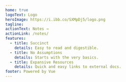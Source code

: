 ```yaml
---
home: true
logoText: Logo
heroImage: https://i.ibb.co/SXMpDj5/logo.png
tagline:
actionText: Notes →
actionLink: /notes/
features:
  - title: Succinct
    details: Easy to read and digestible.
  - title: No Assumptions
    details: Starts with the very basics.
  - title: Expansive Resources
    details: Quick and easy links to external docs.
footer: Powered by Vue
---
```

